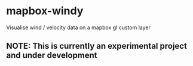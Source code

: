 # mapbox-windy
Visualise wind / velocity data on a mapbox gl custom layer

## NOTE: This is currently an experimental project and under development
